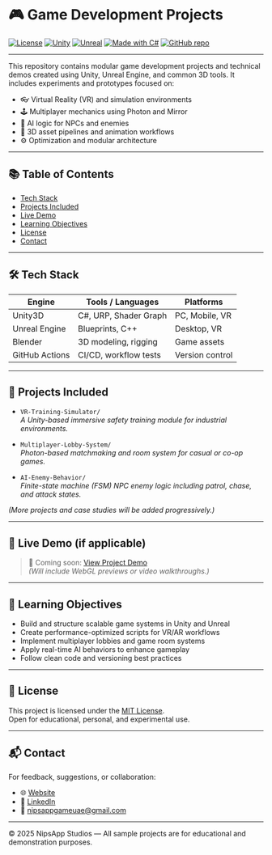 # 🎮 Game Development Projects

[![License](https://img.shields.io/badge/license-MIT-blue.svg)](LICENSE)
[![Unity](https://img.shields.io/badge/engine-Unity-blue?logo=unity)](https://unity.com/)
[![Unreal](https://img.shields.io/badge/engine-Unreal%20Engine-black?logo=unrealengine)](https://unrealengine.com)
[![Made with C#](https://img.shields.io/badge/language-C%23-239120?logo=c-sharp)](https://docs.microsoft.com/en-us/dotnet/csharp/)
[![GitHub repo](https://img.shields.io/badge/view--on--GitHub-nipsapp%2FGame--Development-blue)](https://github.com/nipsapp/Game-Development)

---

This repository contains modular game development projects and technical demos created using Unity, Unreal Engine, and common 3D tools. It includes experiments and prototypes focused on:

- 👓 Virtual Reality (VR) and simulation environments
- 🕹️ Multiplayer mechanics using Photon and Mirror
- 🤖 AI logic for NPCs and enemies
- 🎨 3D asset pipelines and animation workflows
- ⚙️ Optimization and modular architecture

---

## 📚 Table of Contents

- [Tech Stack](#-tech-stack)
- [Projects Included](#-projects-included)
- [Live Demo](#-live-demo-if-applicable)
- [Learning Objectives](#-learning-objectives)
- [License](#-license)
- [Contact](#-contact)

---

## 🛠 Tech Stack

| Engine          | Tools / Languages        | Platforms         |
|-----------------|--------------------------|-------------------|
| Unity3D         | C#, URP, Shader Graph     | PC, Mobile, VR     |
| Unreal Engine   | Blueprints, C++           | Desktop, VR        |
| Blender         | 3D modeling, rigging      | Game assets        |
| GitHub Actions  | CI/CD, workflow tests     | Version control    |

---

## 🧪 Projects Included

- `VR-Training-Simulator/`  
  *A Unity-based immersive safety training module for industrial environments.*

- `Multiplayer-Lobby-System/`  
  *Photon-based matchmaking and room system for casual or co-op games.*

- `AI-Enemy-Behavior/`  
  *Finite-state machine (FSM) NPC enemy logic including patrol, chase, and attack states.*

*(More projects and case studies will be added progressively.)*

---

## 🚀 Live Demo (if applicable)

> 🔗 Coming soon: [View Project Demo](https://nipsapp.com/game-demo)  
> *(Will include WebGL previews or video walkthroughs.)*

---

## 🎯 Learning Objectives

- Build and structure scalable game systems in Unity and Unreal
- Create performance-optimized scripts for VR/AR workflows
- Implement multiplayer lobbies and game room systems
- Apply real-time AI behaviors to enhance gameplay
- Follow clean code and versioning best practices

---

## 📄 License

This project is licensed under the [MIT License](LICENSE).  
Open for educational, personal, and experimental use.

---

## 📬 Contact

For feedback, suggestions, or collaboration:

- 🌐 [Website](https://nipsapp.com)  
- 💼 [LinkedIn](https://linkedin.com/in/nipsappstudios)  
- 📧 nipsappgameuae@gmail.com

---

© 2025 NipsApp Studios — All sample projects are for educational and demonstration purposes.
